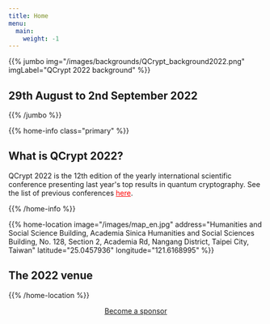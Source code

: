 ```yaml
---
title: Home
menu:
  main:
    weight: -1
---
```


<!-- JUMBO -->
{{% jumbo img="/images/backgrounds/QCrypt_background2022.png" imgLabel="QCrypt 2022 background" %}}

## 29th August to 2nd September 2022
<!--
### 2021: online conference

<a class="btn primary btn-lg" style="margin-top: 1em;" href="/2023">Host QCrypt 2023</a>
-->

<!--
<a class="btn primary btn-lg" href="/schedule">
 <svg class="icon icon-cfp"><use xlink:href="#cfp"></use></svg>
    Schedule
</a>
-->

{{% /jumbo %}}

<!-- CNCF LOGO
{{% home-info what="" class="primary" %}}

<h3 style="text-align:center;">Supported by</h2>
<img src="/images/logos/cncf-white.png" alt="cncf-logo" style="width:50%;margin-left:auto;margin-right:auto;display: block;"/>
{{% /home-info %}}

-->


<!-- YOUTUBE SECTION
{{< youtube-section link="i-MKPPKWJuE" title="Watch 2018 best moments" class="" >}}
 -->

<!-- INFO -->
{{% home-info class="primary" %}}

## What is QCrypt 2022?

QCrypt 2022 is the 12th edition of the yearly international scientific conference presenting last year's top results in quantum cryptography. See the list of previous conferences <a style="color: red" href="/charter/#history-of-qcrypt">here</a>.

{{% /home-info %}}
<!--
{{% home-tickets %}}

## News

### <a style="color: red" >Due to the uncertainty caused by the COVID-19 pandemic, it is not decided yet what form (on-site, hybrid, or fully online) the conference will take place in. We will update the information here as soon as it is determined. </a>

<ul>
<li>29 Jun 2022</li>
|texttexttexttexttexttexttexttexttext
</ul>


\* Your ticket gives you access to all conferences, coffee breaks, and lunch. Accommodation is NOT included in this price.

{{% /home-tickets %}}-->

<!-- SPEAKERS -->
<!-- BREAKS JUMBO IMAGE
{{% home-speakers %}}
## Featured Speakers

{{< button-link label="Submit a presentation"
                url="https://conference-hall.io/public/event/HJRThubF4uYPkb7jSUxi"
                icon="cfp" >}}

{{< button-link label="See all speakers"
                url="./speakers"
                icon="right" >}}

{{% /home-speakers %}}
-->

<!--
{{% home-tickets %}}

## Tickets

### Secure your spot with an unparalleled discount while we finalize the program!

<ul>
<li>{{< ticket name="Blind ticket"
           starts="2019-03-25"
           ends="2019-08-01"
           price="55 €"
           info=""
           soldOut=""
           url="https://www.eventbrite.com/e/kubernetes-community-day-amsterdam-2019-tickets-64716768597" >}}</li>
<li>{{< ticket name="Regular ticket"
           starts="2019-08-01"
           ends="2019-09-13"
           price="110 €"
           info=""
           soldOut="true"
           url="https://www.eventbrite.com/e/kubernetes-community-day-amsterdam-2019-tickets-64716768597" >}}</li>
</ul>

\* Your ticket gives you access to all conferences, coffee breaks, and lunch. Accommodation is NOT included in this price.

{{% /home-tickets %}}
-->

<!-- NOTIFICATION
{{% home-subscribe  class="primary" %}}

## Get notified about the important conference updates

{{% /home-subscribe %}}
 -->

<!-- THE MAP -->
{{% home-location
    image="/images/map_en.jpg"
    address="Humanities and Social Science Building, Academia Sinica Humanities and Social Sciences Building, No. 128, Section 2, Academia Rd, Nangang District, Taipei City, Taiwan"
    latitude="25.0457936"
    longitude="121.6168995"
    %}}

## The 2022 venue
<!-- ### online -->
{{% /home-location %}}
<!--
{{% home-tickets %}}

<h2 style="text-align:center;">co-organizer</h2>
<img src="/images/partners/ccisa.png" alt="ccisa-logo" style="width:15%;margin-left:auto;margin-right:auto;display: black;"/>
{{% /home-tickets %}}
-->
<!--
{{% partners categories="gold,silver,bronze,community" %}}
## Sponsors

{{% /partners %}}
-->
<p align= "center"> <a class="btn primary btn-lg" style="margin-top: 1em;" href="https://drive.google.com/file/d/1XkABMRsQw5EMnt3CiNhjGN3kYn6VPvRd/view?usp=sharing" target="_blank">Become a sponsor</a></p>
